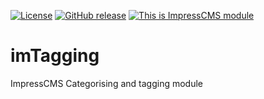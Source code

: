 [![License](https://img.shields.io/github/license/ImpressModules/imtagging.svg)](License.txt) 
[![GitHub release](https://img.shields.io/github/release/ImpressModules/imtagging.svg)](https://github.com/ImpressCMS/impresscms-module-imtagging/releases) 
[![This is ImpressCMS module](https://img.shields.io/badge/ImpressCMS-module-F3AC03.svg?maxAge=2592000)](http://impresscms.org)

# imTagging

ImpressCMS Categorising and tagging module
